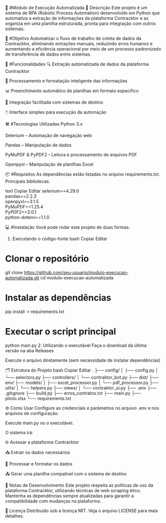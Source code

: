 🤖 #Módulo de Execução Automatizada
📌 Descrição
Este projeto é um sistema de RPA (Robotic Process Automation) desenvolvido em Python que automatiza a extração de informações da plataforma Contracktor e as organiza em uma planilha estruturada, pronta para integração com outros sistemas.

🎯 #Objetivo
Automatizar o fluxo de trabalho de coleta de dados da Contracktor, eliminando extrações manuais, reduzindo erros humanos e aumentando a eficiência operacional por meio de um processo padronizado de transferência de dados entre sistemas.

🚀 #Funcionalidades
🔍 Extração automatizada de dados da plataforma Contracktor

🧠 Processamento e formatação inteligente das informações

📊 Preenchimento automático de planilhas em formato específico

🔗 Integração facilitada com sistemas de destino

🖱️ Interface simples para execução da automação

🛠️ #Tecnologias Utilizadas
Python 3.x

Selenium – Automação de navegação web

Pandas – Manipulação de dados

PyMuPDF & PyPDF2 – Leitura e processamento de arquivos PDF

Openpyxl – Manipulação de planilhas Excel

📦 #Requisitos
As dependências estão listadas no arquivo requirements.txt. Principais bibliotecas:

text
Copiar
Editar
selenium==4.29.0  
pandas==2.2.3  
openpyxl==3.1.5  
PyMuPDF==1.25.4  
PyPDF2==3.0.1  
python-dotenv==1.1.0

💻 #Instalação
Você pode rodar este projeto de duas formas:

1. Executando o código-fonte
bash
Copiar
Editar
# Clonar o repositório
git clone https://github.com/seu-usuario/modulo-execucao-automatizada.git
cd modulo-execucao-automatizada

# Instalar as dependências
pip install -r requirements.txt

# Executar o script principal
python main.py
2. Utilizando o executável
Faça o download da última versão na aba Releases

Execute o arquivo diretamente (sem necessidade de instalar dependências)

🗂️ Estrutura do Projeto
bash
Copiar
Editar
.
├── config/
│   ├── config.py
│   └── selectors.py
├── controllers/
│   └── contraktor_bot.py
├── dist/
├── env/
├── models/
│   ├── excel_processor.py
│   └── pdf_processor.py
├── utils/
│   └── helpers.py
├── views/
│   └── contraktor_ui.py
├── .env
├── .gitignore
├── build.py
├── erros_contratos.txt
├── main.py
├── piloto.xlsx
└── requirements.txt

⚙️ Como Usar
Configure as credenciais e parâmetros no arquivo .env e nos arquivos de configuração.

Execute main.py ou o executável.

O sistema irá:

🌐 Acessar a plataforma Contracktor

📥 Extrair os dados necessários

🧹 Processar e formatar os dados

📤 Gerar uma planilha compatível com o sistema de destino

🧪 Notas de Desenvolvimento
Este projeto respeita as políticas de uso da plataforma Contracktor, utilizando técnicas de web scraping ético. Mantenha as dependências sempre atualizadas para garantir a compatibilidade com mudanças na plataforma.

📄 Licença
Distribuído sob a licença MIT. Veja o arquivo LICENSE para mais detalhes.
